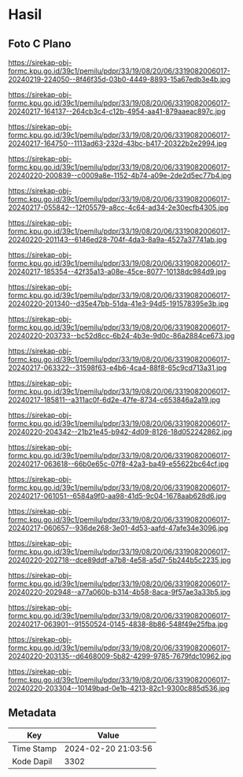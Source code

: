 # Hasil

## Foto C Plano

https://sirekap-obj-formc.kpu.go.id/39c1/pemilu/pdpr/33/19/08/20/06/3319082006017-20240219-224050--8f46f35d-03b0-4449-8893-15a67edb3e4b.jpg

https://sirekap-obj-formc.kpu.go.id/39c1/pemilu/pdpr/33/19/08/20/06/3319082006017-20240217-164137--264cb3c4-c12b-4954-aa41-879aaeac897c.jpg

https://sirekap-obj-formc.kpu.go.id/39c1/pemilu/pdpr/33/19/08/20/06/3319082006017-20240217-164750--1113ad63-232d-43bc-b417-20322b2e2994.jpg

https://sirekap-obj-formc.kpu.go.id/39c1/pemilu/pdpr/33/19/08/20/06/3319082006017-20240220-200839--c0009a8e-1152-4b74-a09e-2de2d5ec77b4.jpg

https://sirekap-obj-formc.kpu.go.id/39c1/pemilu/pdpr/33/19/08/20/06/3319082006017-20240217-055842--12f05579-a8cc-4c64-ad34-2e30ecfb4305.jpg

https://sirekap-obj-formc.kpu.go.id/39c1/pemilu/pdpr/33/19/08/20/06/3319082006017-20240220-201143--6146ed28-704f-4da3-8a9a-4527a37741ab.jpg

https://sirekap-obj-formc.kpu.go.id/39c1/pemilu/pdpr/33/19/08/20/06/3319082006017-20240217-185354--42f35a13-a08e-45ce-8077-10138dc984d9.jpg

https://sirekap-obj-formc.kpu.go.id/39c1/pemilu/pdpr/33/19/08/20/06/3319082006017-20240220-201340--d35e47bb-51da-41e3-94d5-191578395e3b.jpg

https://sirekap-obj-formc.kpu.go.id/39c1/pemilu/pdpr/33/19/08/20/06/3319082006017-20240220-203733--bc52d8cc-6b24-4b3e-9d0c-86a2884ce673.jpg

https://sirekap-obj-formc.kpu.go.id/39c1/pemilu/pdpr/33/19/08/20/06/3319082006017-20240217-063322--31598f63-e4b6-4ca4-88f8-65c9cd713a31.jpg

https://sirekap-obj-formc.kpu.go.id/39c1/pemilu/pdpr/33/19/08/20/06/3319082006017-20240217-185811--a311ac0f-6d2e-47fe-8734-c653846a2a19.jpg

https://sirekap-obj-formc.kpu.go.id/39c1/pemilu/pdpr/33/19/08/20/06/3319082006017-20240220-204342--21b21e45-b942-4d09-8126-18d052242862.jpg

https://sirekap-obj-formc.kpu.go.id/39c1/pemilu/pdpr/33/19/08/20/06/3319082006017-20240217-063618--66b0e65c-07f8-42a3-ba49-e55622bc64cf.jpg

https://sirekap-obj-formc.kpu.go.id/39c1/pemilu/pdpr/33/19/08/20/06/3319082006017-20240217-061051--6584a9f0-aa98-41d5-9c04-1678aab628d6.jpg

https://sirekap-obj-formc.kpu.go.id/39c1/pemilu/pdpr/33/19/08/20/06/3319082006017-20240217-060657--936de268-3e01-4d53-aafd-47afe34e3096.jpg

https://sirekap-obj-formc.kpu.go.id/39c1/pemilu/pdpr/33/19/08/20/06/3319082006017-20240220-202718--dce89ddf-a7b8-4e58-a5d7-5b244b5c2235.jpg

https://sirekap-obj-formc.kpu.go.id/39c1/pemilu/pdpr/33/19/08/20/06/3319082006017-20240220-202948--a77a060b-b314-4b58-8aca-9f57ae3a33b5.jpg

https://sirekap-obj-formc.kpu.go.id/39c1/pemilu/pdpr/33/19/08/20/06/3319082006017-20240217-063901--91550524-0145-4838-8b86-548f49e25fba.jpg

https://sirekap-obj-formc.kpu.go.id/39c1/pemilu/pdpr/33/19/08/20/06/3319082006017-20240220-203135--d6468009-5b82-4299-9785-7679fdc10962.jpg

https://sirekap-obj-formc.kpu.go.id/39c1/pemilu/pdpr/33/19/08/20/06/3319082006017-20240220-203304--10149bad-0e1b-4213-82c1-9300c885d536.jpg


## Metadata

| Key        | Value               |
| ---------- | ------------------- |
| Time Stamp | 2024-02-20 21:03:56 |
| Kode Dapil | 3302                |



